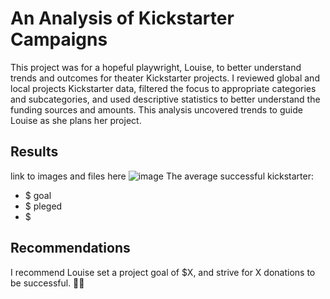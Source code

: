 # An Analysis of Kickstarter Campaigns
This project was for a hopeful playwright, Louise, to better understand trends and outcomes for theater Kickstarter projects. I reviewed global and local projects Kickstarter data, filtered the focus to appropriate categories and subcategories, and used descriptive statistics to better understand the funding sources and amounts. This analysis uncovered trends to guide Louise as she plans her project.
## Results
link to images and files here
![image](kickstarter-analysis/OutcomesOverTime.png)
The average successful kickstarter:
- $ goal
- $ pleged
- $
## Recommendations
I recommend Louise set a project goal of $X, and strive for X donations to be successful.
👩‍💻
